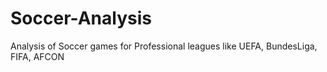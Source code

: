 # Soccer-Analysis
Analysis of Soccer games for Professional leagues like UEFA, BundesLiga, FIFA, AFCON
